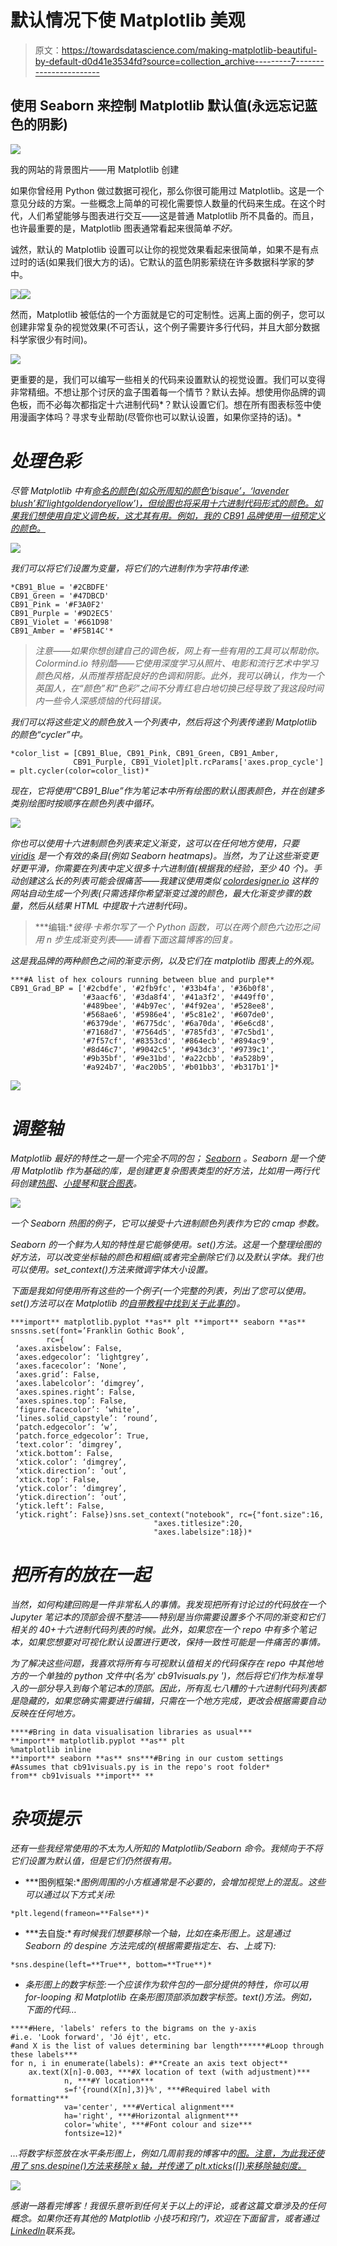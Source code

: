 # 默认情况下使 Matplotlib 美观

> 原文：<https://towardsdatascience.com/making-matplotlib-beautiful-by-default-d0d41e3534fd?source=collection_archive---------7----------------------->

## 使用 Seaborn 来控制 Matplotlib 默认值(永远忘记蓝色的阴影)

![](img/3a21c01bca67a495c5ba0937fff704e0.png)

我的网站的背景图片——用 Matplotlib 创建

如果你曾经用 Python 做过数据可视化，那么你很可能用过 Matplotlib。这是一个意见分歧的方案。一些概念上简单的可视化需要惊人数量的代码来生成。在这个时代，人们希望能够与图表进行交互——这是普通 Matplotlib 所不具备的。而且，也许最重要的是，Matplotlib 图表通常看起来很简单*不好。*

诚然，默认的 Matplotlib 设置可以让你的视觉效果看起来很简单，如果不是有点过时的话(如果我们很大方的话)。它默认的蓝色阴影萦绕在许多数据科学家的梦中。

![](img/ec33be83a2ffdb8bd9c757d9c2745f53.png)![](img/8cdcf8883e16e442d777c02949f6bc28.png)

然而，Matplotlib 被低估的一个方面就是它的可定制性。远离上面的例子，您可以创建非常复杂的视觉效果(不可否认，这个例子需要许多行代码，并且大部分数据科学家很少有时间)。

![](img/6aec2ff8455c72ae501e92a030d3070f.png)

更重要的是，我们可以编写一些相关的代码来设置默认的视觉设置。我们可以变得非常精细。不想让那个讨厌的盒子围着每一个情节？默认去掉。想使用你品牌的调色板，而不必每次都指定十六进制代码*？默认设置它们。想在所有图表标签中使用漫画字体吗？寻求专业帮助(尽管你也可以默认设置，如果你坚持的话)。*

# *处理色彩*

*尽管 Matplotlib 中有[命名的颜色(如众所周知的颜色‘bisque’，‘lavender blush’和‘lightgoldendoryellow’)，但绘图也将采用十六进制代码形式的颜色。如果我们想使用自定义调色板，这尤其有用。例如，我的 CB91 品牌使用一组预定义的颜色。](https://matplotlib.org/3.1.0/gallery/color/named_colors.html)*

*![](img/f2c1a41d8addc382fb05cda539870ee9.png)*

*我们可以将它们设置为变量，将它们的六进制作为字符串传递:*

```
*CB91_Blue = '#2CBDFE'
CB91_Green = '#47DBCD'
CB91_Pink = '#F3A0F2'
CB91_Purple = '#9D2EC5'
CB91_Violet = '#661D98'
CB91_Amber = '#F5B14C'*
```

> *注意——如果你想创建自己的调色板，网上有一些有用的工具可以帮助你。Colormind.io 特别酷——它使用深度学习从照片、电影和流行艺术中学习颜色风格，从而推荐搭配良好的色调和阴影。此外，我可以确认，作为一个英国人，在“颜色”和“色彩”之间不分青红皂白地切换已经导致了我这段时间内一些令人深感烦恼的代码错误。*

*我们可以将这些定义的颜色放入一个列表中，然后将这个列表传递到 Matplotlib 的颜色“cycler”中。*

```
*color_list = [CB91_Blue, CB91_Pink, CB91_Green, CB91_Amber,
              CB91_Purple, CB91_Violet]plt.rcParams['axes.prop_cycle'] = plt.cycler(color=color_list)*
```

*现在，它将使用“CB91_Blue”作为笔记本中所有绘图的默认图表颜色，并在创建多类别绘图时按顺序在颜色列表中循环。*

*![](img/74b99fdaf5fa1e0f011eee8d4ac69dc4.png)*

*你也可以使用十六进制颜色列表来定义渐变，这可以在任何地方使用，只要 [viridis](https://matplotlib.org/3.1.1/gallery/color/colormap_reference.html) 是一个有效的条目(例如 Seaborn heatmaps)。当然，为了让这些渐变更好更平滑，你需要在列表中定义很多十六进制值(根据我的经验，至少 40 个)。手动创建这么长的列表可能会很痛苦——我建议使用类似 [colordesigner.io](https://colordesigner.io/gradient-generator) 这样的网站自动生成一个列表(只需选择你希望渐变过渡的颜色，最大化渐变步骤的数量，然后从结果 HTML 中提取十六进制代码)。*

> ***编辑:**彼得·卡希尔写了一个 Python 函数，可以在两个颜色六边形之间用 n 步生成渐变列表——请看下面这篇博客的回复。*

*这是我品牌的两种颜色之间的渐变示例，以及它们在 matplotlib 图表上的外观。*

```
***#A list of hex colours running between blue and purple**
CB91_Grad_BP = ['#2cbdfe', '#2fb9fc', '#33b4fa', '#36b0f8',
                '#3aacf6', '#3da8f4', '#41a3f2', '#449ff0',
                '#489bee', '#4b97ec', '#4f92ea', '#528ee8',
                '#568ae6', '#5986e4', '#5c81e2', '#607de0',
                '#6379de', '#6775dc', '#6a70da', '#6e6cd8',
                '#7168d7', '#7564d5', '#785fd3', '#7c5bd1',
                '#7f57cf', '#8353cd', '#864ecb', '#894ac9',
                '#8d46c7', '#9042c5', '#943dc3', '#9739c1',
                '#9b35bf', '#9e31bd', '#a22cbb', '#a528b9',
                '#a924b7', '#ac20b5', '#b01bb3', '#b317b1']*
```

*![](img/d162d103094b21c7bf7918604e121e05.png)*

# *调整轴*

*Matplotlib 最好的特性之一是一个完全不同的包； [Seaborn](https://seaborn.pydata.org/) 。Seaborn 是一个使用 Matplotlib 作为基础的库，是创建更复杂图表类型的好方法，比如用一两行代码创建[热图](https://seaborn.pydata.org/examples/heatmap_annotation.html)、[小提琴](https://seaborn.pydata.org/examples/wide_form_violinplot.html)和[联合图表](https://seaborn.pydata.org/examples/joint_kde.html)。*

*![](img/4af3ba0ddbd5411fa7f8396cc5988a00.png)*

*一个 Seaborn 热图的例子，它可以接受十六进制颜色列表作为它的 cmap 参数。*

*Seaborn 的一个鲜为人知的特性是它能够使用。set()方法。这是一个整理绘图的好方法，可以改变坐标轴的颜色和粗细(或者完全删除它们)以及默认字体。我们也可以使用。set_context()方法来微调字体大小设置。*

*下面是我如何使用所有这些的一个例子(一个完整的列表，列出了您可以使用。set()方法可以在 Matplotlib 的[自带教程中找到关于此事的](https://matplotlib.org/3.2.1/tutorials/introductory/customizing.html))。*

```
***import** matplotlib.pyplot **as** plt **import** seaborn **as** snssns.set(font=’Franklin Gothic Book’,
        rc={
 ‘axes.axisbelow’: False,
 ‘axes.edgecolor’: ‘lightgrey’,
 ‘axes.facecolor’: ‘None’,
 ‘axes.grid’: False,
 ‘axes.labelcolor’: ‘dimgrey’,
 ‘axes.spines.right’: False,
 ‘axes.spines.top’: False,
 ‘figure.facecolor’: ‘white’,
 ‘lines.solid_capstyle’: ‘round’,
 ‘patch.edgecolor’: ‘w’,
 ‘patch.force_edgecolor’: True,
 ‘text.color’: ‘dimgrey’,
 ‘xtick.bottom’: False,
 ‘xtick.color’: ‘dimgrey’,
 ‘xtick.direction’: ‘out’,
 ‘xtick.top’: False,
 ‘ytick.color’: ‘dimgrey’,
 ‘ytick.direction’: ‘out’,
 ‘ytick.left’: False,
 ‘ytick.right’: False})sns.set_context("notebook", rc={"font.size":16,
                                "axes.titlesize":20,
                                "axes.labelsize":18})*
```

# *把所有的放在一起*

*当然，如何构建回购是一件非常私人的事情。我发现把所有讨论过的代码放在一个 Jupyter 笔记本的顶部会很不整洁——特别是当你需要设置多个不同的渐变和它们相关的 40+十六进制代码列表的时候。此外，如果您在一个 repo 中有多个笔记本，如果您想要对可视化默认设置进行更改，保持一致性可能是一件痛苦的事情。*

*为了解决这些问题，我喜欢将所有与可视默认值相关的代码保存在 repo 中其他地方的一个单独的 python 文件中(名为' *cb91visuals.py* ')，然后将它们作为标准导入的一部分导入到每个笔记本的顶部。因此，所有乱七八糟的十六进制代码列表都是隐藏的，如果您确实需要进行编辑，只需在一个地方完成，更改会根据需要自动反映在任何地方。*

```
****#Bring in data visualisation libraries as usual***
**import** matplotlib.pyplot **as** plt
%matplotlib inline
**import** seaborn **as** sns***#Bring in our custom settings
#Assumes that cb91visuals.py is in the repo's root folder*
from** cb91visuals **import** **
```

# *杂项提示*

*还有一些我经常使用的不太为人所知的 Matplotlib/Seaborn 命令。我倾向于不将它们设置为默认值，但是它们仍然很有用。*

*   ***图例框架:**图例周围的小方框通常是不必要的，会增加视觉上的混乱。这些可以通过以下方式关闭:*

```
*plt.legend(frameon=**False**)*
```

*   ***去自旋:**有时候我们想要移除一个轴，比如在条形图上。这是通过 Seaborn 的 despine 方法完成的(根据需要指定左、右、上或下):*

```
*sns.despine(left=**True**, bottom=**True**)*
```

*   *条形图上的数字标签:一个应该作为软件包的一部分提供的特性，你可以用 for-looping 和 Matplotlib 在条形图顶部添加数字标签。text()方法。例如，下面的代码…*

```
****#Here, 'labels' refers to the bigrams on the y-axis
#i.e. 'Look forward', 'Jó éjt', etc.
#and X is the list of values determining bar length******#Loop through these labels***
for n, i in enumerate(labels): #**Create an axis text object**
    ax.text(X[n]-0.003, ***#X location of text (with adjustment)***
            n, ***#Y location***
            s=f'{round(X[n],3)}%', ***#Required label with formatting***
            va='center', ***#Vertical alignment***
            ha='right', ***#Horizontal alignment***
            color='white', ***#Font colour and size***
            fontsize=12)*
```

*…将数字标签放在水平条形图上，例如几周前我的博客中的[图。注意，为此我还使用了 sns.despine()方法来移除 x 轴，并传递了 plt.xticks([])来移除轴刻度。](/how-happy-is-my-girlfriend-be895381d7c2)*

*![](img/daafe4d55cb63ace7e1a4489a42bc61e.png)*

**感谢一路看完博客！我很乐意听到任何关于以上的评论，或者这篇文章涉及的任何概念。如果你还有其他的 Matplotlib 小技巧和窍门，欢迎在下面留言，或者通过*[*LinkedIn*](https://www.linkedin.com/in/callum-ballard/)*联系我。**